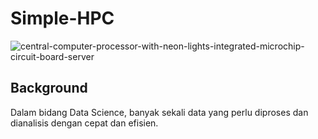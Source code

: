 # Simple-HPC


![central-computer-processor-with-neon-lights-integrated-microchip-circuit-board-server](https://github.com/NmaxDiesel/Simple-HPC/assets/123163060/23ea2741-98d9-4e62-abca-f908dd66d87c)

## Background

Dalam bidang Data Science, banyak sekali data yang perlu diproses dan dianalisis dengan cepat dan efisien.

